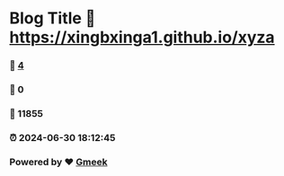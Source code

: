 # Blog Title :link: https://xingbxinga1.github.io/xyza 
### :page_facing_up: [4](https://xingbxinga1.github.io/xyza/tag.html) 
### :speech_balloon: 0 
### :hibiscus: 11855 
### :alarm_clock: 2024-06-30 18:12:45 
### Powered by :heart: [Gmeek](https://github.com/Meekdai/Gmeek)
